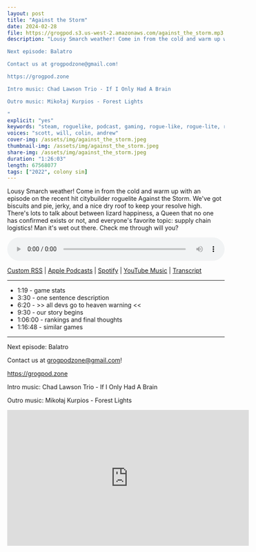 ```yaml
---
layout: post
title: "Against the Storm"
date: 2024-02-28
file: https://grogpod.s3.us-west-2.amazonaws.com/against_the_storm.mp3
description: "Lousy Smarch weather! Come in from the cold and warm up with an episode on the recent hit citybuilder roguelite Against the Storm. We've got biscuits and pie, jerky, and a nice dry roof to keep your resolve high. There's lots to talk about between lizard happiness, a Queen that no one has confirmed exists or not, and everyone's favorite topic: supply chain logistics! Man it's wet out there. Check me through will you?

Next episode: Balatro

Contact us at grogpodzone@gmail.com!

https://grogpod.zone

Intro music: Chad Lawson Trio - If I Only Had A Brain

Outro music: Mikołaj Kurpios - Forest Lights

"
explicit: "yes" 
keywords: "steam, roguelike, podcast, gaming, rogue-like, rogue-lite, roguelite"
voices: "scott, will, colin, andrew"
cover-img: /assets/img/against_the_storm.jpeg
thumbnail-img: /assets/img/against_the_storm.jpeg
share-img: /assets/img/against_the_storm.jpeg
duration: "1:26:03"
length: 67568077
tags: ["2022", colony sim]
---
```


Lousy Smarch weather! Come in from the cold and warm up with an episode on the recent hit citybuilder roguelite Against the Storm. We've got biscuits and pie, jerky, and a nice dry roof to keep your resolve high. There's lots to talk about between lizard happiness, a Queen that no one has confirmed exists or not, and everyone's favorite topic: supply chain logistics! Man it's wet out there. Check me through will you?


<div class="container">
  <audio controls style="width: 100%;">
    <source src="https://grogpod.s3.us-west-2.amazonaws.com/against_the_storm.mp3" type="audio/mpeg">
  </audio>
</div>

[Custom RSS](https://grogpod.zone/feed.xml) | [Apple Podcasts](https://podcasts.apple.com/us/podcast/against-the-storm/id1650474911?i=1000647346426) | [Spotify](https://open.spotify.com/episode/7kDcSjex1ZEia06jDReSZF?si=M_M7qIYKSluI0lQfdyis4w) | [YouTube Music](https://www.youtube.com/playlist?list=PL-ShOmyMvd4jYFChE6tgj0JYG8RKK4xe0) | [Transcript](https://github.com/ScottBurger/going_rogue_podcast/blob/master/docs/transcripts/against_the_storm.txt)

---
* 1:19 - game stats
* 3:30 - one sentence description
* 6:20 - >> all devs go to heaven warning <<
* 9:30 - our story begins
* 1:06:00 - rankings and final thoughts
* 1:16:48 - similar games

---



Next episode: Balatro

Contact us at grogpodzone@gmail.com!

https://grogpod.zone

Intro music: Chad Lawson Trio - If I Only Had A Brain

Outro music: Mikołaj Kurpios - Forest Lights

<div class="embed-responsive embed-responsive-16by9">
<iframe width="560" height="315" src="https://www.youtube.com/embed/5rJJj00YfsQ" title="YouTube video player" frameborder="0" allow="accelerometer; autoplay; clipboard-write; encrypted-media; gyroscope; picture-in-picture" allowfullscreen></iframe>
</div>
